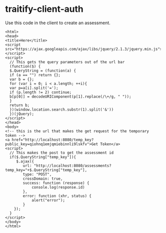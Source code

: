 # traitify-client-auth

Use this code in the client to create an assessment. 

    <html>
    <head>
    <title>Here</title>
    <script src="https://ajax.googleapis.com/ajax/libs/jquery/2.1.3/jquery.min.js"></script>
    <script>
      // This gets the query parameters out of the url bar
      (function($) {
      $.QueryString = (function(a) {
      if (a == "") return {};
      var b = {};
      for (var i = 0; i < a.length; ++i){
      var p=a[i].split('=');
      if (p.length != 2) continue;
      b[p[0]] = decodeURIComponent(p[1].replace(/\+/g, " "));
      }
      return b;
      })(window.location.search.substr(1).split('&'))
      })(jQuery);
    </script>
    </head>
    <body>
    <!-- this is the url that makes the get request for the temporary token -->
    <a href="http://localhost:8080/temp_key?public_key=qiohnq1emjqmiebinnli9lskfv">Get Token</a>
    <script>
      // This makes the post to get the assessment id
      if($.QueryString["temp_key"]){
         $.ajax({
            url: "http://localhost:8080/assessments?temp_key="+$.QueryString["temp_key"],
            type: "POST",
            crossDomain: true,
            success: function (response) {
                console.log(response.id)
            },
            error: function (xhr, status) {
                alert("error");
            }
        });
      }
    </script>
    </body>
    </html>
